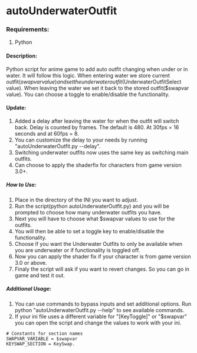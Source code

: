 # autoUnderwaterOutfit
   
### Requirements:
  1. Python
    
    
#### Description:
  Python script for anime game to add auto outfit changing when under or in water. It will follow this logic. When entering water we store current outfit($swapvar value) and set the underwater outfit($UnderwaterOutfitSelect value). When leaving the water we set it back to the stored outfit($swapvar value). You can choose a toggle to enable/disable the functionality.
     

#### Update:
  1. Added a delay after leaving the water for when the outfit will switch back. Delay is counted by frames. The default is 480. At 30fps = 16 seconds and at 60fps = 8.
  2. You can customize the delay to your needs by running "autoUnderwaterOutfit.py --delay".
  3. Switching underwater outfits now uses the same key as switching main outfits.
  4. Can choose to apply the shaderfix for characters from game version 3.0+.
       
     
##### How to Use:
  1. Place in the directory of the INI you want to adjust.
  2. Run the script(python autoUnderwaterOutfit.py) and you will be prompted to choose how many underwater outfits you have.
  3. Next you will have to choose what $swapvar values to use for the outfits.
  4. You will then be able to set a toggle key to enable/disable the functionality.
  5. Choose if you want the Underwater Outfits to only be available when you are underwater or if functionality is toggled off.
  6. Now you can apply the shader fix if your character is from game version 3.0 or above.
  6. Finaly the script will ask if you want to revert changes. So you can go in game and test it out.
      
      
##### Additional Usage:
  1. You can use commands to bypass inputs and set additional options. Run python "autoUnderwaterOutfit.py --help" to see available commands.
  2. If your ini file uses a different variable for "[KeyToggle]" or "$swapvar" you can open the script and change the values to work with your ini.

```
# Constants for section names
SWAPVAR_VARIABLE = $swapvar
KEYSWAP_SECTION = KeySwap.
```

